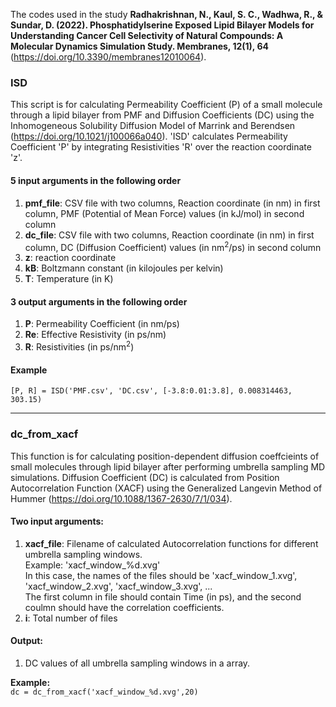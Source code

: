 The codes used in the study **Radhakrishnan, N., Kaul, S. C., Wadhwa, R., & Sundar, D. (2022). Phosphatidylserine Exposed Lipid Bilayer Models for Understanding Cancer Cell Selectivity of Natural Compounds: A Molecular Dynamics Simulation Study. Membranes, 12(1), 64** (https://doi.org/10.3390/membranes12010064).


### ISD
This script is for calculating Permeability Coefficient (P) of a small molecule through a lipid bilayer from PMF and Diffusion Coefficients (DC) using the Inhomogeneous Solubility Diffusion Model of Marrink and Berendsen (https://doi.org/10.1021/j100066a040).
'ISD' calculates Permeability Coefficient 'P' by integrating Resistivities 'R' over the reaction coordinate 'z'. 
#### 5 input arguments in the following order
1)  **pmf_file**:   CSV file with two columns, Reaction coordinate (in nm) in first column, PMF (Potential of Mean Force) values (in kJ/mol) in second column 
2)  **dc_file**:    CSV file with two columns, Reaction coordinate (in nm) in first column, DC (Diffusion Coefficient) values (in nm<sup>2</sup>/ps) in second column
3)  **z**:          reaction coordinate
4)  **kB**:         Boltzmann constant (in kilojoules per kelvin) 
5)  **T**:          Temperature (in K)
    
#### 3 output arguments in the following order
1)  **P**:          Permeability Coefficient (in nm/ps)
2)  **Re**:         Effective Resistivity (in ps/nm)
3)  **R**:          Resistivities (in ps/nm<sup>2</sup>)
    
#### Example
  `[P, R] = ISD('PMF.csv', 'DC.csv', [-3.8:0.01:3.8], 0.008314463, 303.15)`
  
---
### dc_from_xacf

This function is for calculating position-dependent diffusion coeffcieints of small molecules through lipid bilayer after performing umbrella sampling MD simulations.
Diffusion Coefficient (DC) is calculated from Position Autocorrelation Function (XACF) using the Generalized Langevin Method of Hummer (https://doi.org/10.1088/1367-2630/7/1/034).

#### Two input arguments:
  1) **xacf_file**: Filename of calculated Autocorrelation functions for different umbrella sampling windows.
  <br>Example: 'xacf_window_%d.xvg'
  <br>In this case, the names of the files should be 'xacf_window_1.xvg', 'xacf_window_2.xvg', 'xacf_window_3.xvg', ...
  <br>The first column in file should contain Time (in ps), and the second coulmn should have the correlation coefficients.
  2) **i**: Total number of files   
  
#### Output:
  1) DC values of all umbrella sampling windows in a array.
  
<b>Example:</b>
  <br>`dc = dc_from_xacf('xacf_window_%d.xvg',20)`
